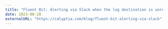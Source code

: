 ```yaml
---
title: "Fluent Bit: Alerting via Slack when the log destination is unreachable"
date: 2023-08-28
externalURL: "https://calyptia.com/blog/fluent-bit-alerting-via-slack"
---
```

